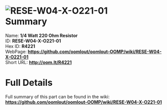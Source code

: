 
![RESE-W04-X-O221-01](https://github.com/oomlout/oomlout-OOMP/blob/master/parts/RESE-W04-X-O221-01/RESE-W04-X-O221-01_420.jpg)   
Summary
=================
  
Name: __1/4 Watt 220 Ohm Resistor__    
ID: __RESE-W04-X-O221-01__   
Hex ID: __R4221__   
WebPage: __https://github.com/oomlout/oomlout-OOMP/wiki/RESE-W04-X-O221-01__   
Short URL: __http://oom.lt/R4221__   

Full Details
==========================
Full summary of this part can be found in the wiki:   
__https://github.com/oomlout/oomlout-OOMP/wiki/RESE-W04-X-O221-01__    

